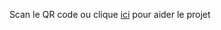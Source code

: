 <p style='text-align:center'>Scan le QR code ou clique <a href="https://www.buymeacoffee.com/valentinrudloff" target="_blank">ici</a> pour aider le projet</p>